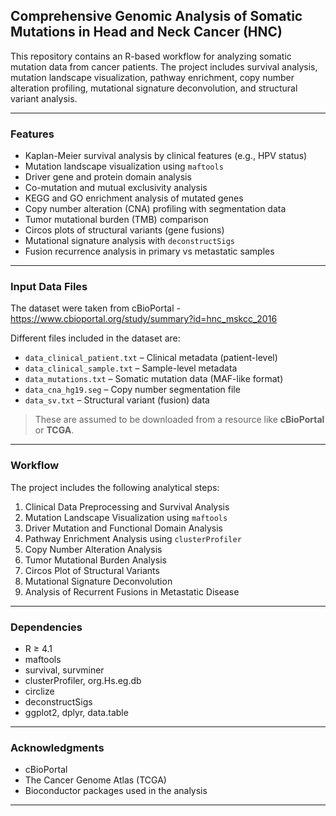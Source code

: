 ## Comprehensive Genomic Analysis of Somatic Mutations in Head and Neck Cancer (HNC)

This repository contains an R-based workflow for analyzing somatic mutation data from cancer patients. The project includes survival analysis, mutation landscape visualization, pathway enrichment, copy number alteration profiling, mutational signature deconvolution, and structural variant analysis.

---

### Features

- Kaplan-Meier survival analysis by clinical features (e.g., HPV status)
- Mutation landscape visualization using `maftools`
- Driver gene and protein domain analysis
- Co-mutation and mutual exclusivity analysis
- KEGG and GO enrichment analysis of mutated genes
- Copy number alteration (CNA) profiling with segmentation data
- Tumor mutational burden (TMB) comparison
- Circos plots of structural variants (gene fusions)
- Mutational signature analysis with `deconstructSigs`
- Fusion recurrence analysis in primary vs metastatic samples

---


### Input Data Files

The dataset were taken from cBioPortal - https://www.cbioportal.org/study/summary?id=hnc_mskcc_2016

Different files included in the dataset are:

- `data_clinical_patient.txt` – Clinical metadata (patient-level)
- `data_clinical_sample.txt` – Sample-level metadata
- `data_mutations.txt` – Somatic mutation data (MAF-like format)
- `data_cna_hg19.seg` – Copy number segmentation file
- `data_sv.txt` – Structural variant (fusion) data

> These are assumed to be downloaded from a resource like **cBioPortal** or **TCGA**.

---


### Workflow 

The project includes the following analytical steps:

1. Clinical Data Preprocessing and Survival Analysis
2. Mutation Landscape Visualization using `maftools`
3. Driver Mutation and Functional Domain Analysis
4. Pathway Enrichment Analysis using `clusterProfiler`
5. Copy Number Alteration Analysis
6. Tumor Mutational Burden Analysis
7. Circos Plot of Structural Variants
8. Mutational Signature Deconvolution
9. Analysis of Recurrent Fusions in Metastatic Disease

---


### Dependencies

- R ≥ 4.1
- maftools
- survival, survminer
- clusterProfiler, org.Hs.eg.db
- circlize
- deconstructSigs
- ggplot2, dplyr, data.table

---


### Acknowledgments

- cBioPortal
- The Cancer Genome Atlas (TCGA)
- Bioconductor packages used in the analysis

---


